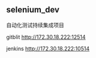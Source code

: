 ## selenium_dev

自动化测试持续集成项目

gitblit  http://172.30.18.222:12514

jenkins http://172.30.18.222:10514